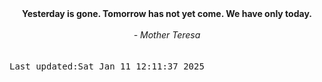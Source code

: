 
<div align="center"><b><span>Yesterday is gone. Tomorrow has not yet come. We have only today.</span></b><br><br><i> - Mother Teresa</i></div>
<br><br><kbd>Last updated:Sat Jan 11 12:11:37 2025</kbd>
